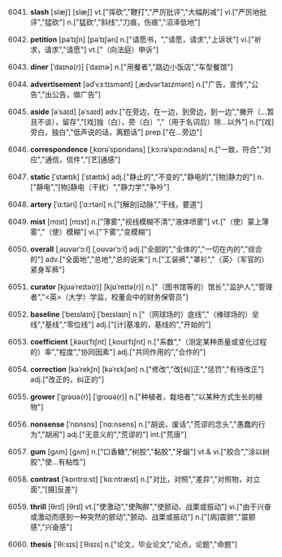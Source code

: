 6041. **slash**
[slæʃ]  [slæʃ]
vt.["挥砍","鞭打","严厉批评","大幅削减"]  vi.["严厉地批评","猛砍"]  n.["猛砍","斜线","刀痕，伤痕","沼泽低地"]  

6042. **petition**
[pəˈtɪʃn]  [pəˈtɪʃən]
n.["请愿书，","请愿，请求","上诉状"]  vi.["祈求，请求","请愿"]  vt.["（向法庭）申诉"]  

6043. **diner**
[ˈdaɪnə(r)]  [ˈdaɪnɚ]
n.["用餐者","路边小饭店","车型餐馆"]  

6044. **advertisement**
[ədˈvɜ:tɪsmənt]  [ˌædvərˈtaɪzmənt]
n.["广告，宣传","公告","出公告，做广告"]  

6045. **aside**
[əˈsaɪd]  [əˈsaɪd]
adv.["在旁边，在一边，到旁边，到一边","撇开（…暂且不谈），留存","[戏]独（白），旁（白）","（用于名词后）除…以外"]  n.["[戏]旁白，独白","低声说的话，离题话"]  prep.["在…旁边"]  

6046. **correspondence**
[ˌkɒrəˈspɒndəns]  [ˌkɔ:rəˈspɑ:ndəns]
n.["一致，符合","对应","通信，信件","[艺]通感"]  

6047. **static**
[ˈstætɪk]  [ˈstætɪk]
adj.["静止的","不变的","静电的","[物]静力的"]  n.["静电","[物]静电（干扰）","静力学","争吵"]  

6048. **artery**
[ˈɑ:təri]  [ˈɑ:rtəri]
n.["[解剖]动脉","干线，要道"]  

6049. **mist**
[mɪst]  [mɪst]
n.["薄雾","视线模糊不清","液体喷雾"]  vt.["（使）蒙上薄雾","（使）模糊"]  vi.["下雾","变模糊"]  

6050. **overall**
[ˌəʊvərˈɔ:l]  [ˌoʊvərˈɔ:l]
adj.["全部的","全体的","一切在内的","综合的"]  adv.["全面地","总地","总的说来"]  n.["工装裤","罩衫","〈英〉（军官的）紧身军裤"]  

6051. **curator**
[kjʊəˈreɪtə(r)]  [kjʊˈreɪtə(r)]
n.["（图书馆等的）馆长","监护人","管理者","<英>（大学）学监，校董会中的财务保管员"]  

6052. **baseline**
[ˈbeɪslaɪn]  [ˈbeɪslaɪn]
n.["（网球场的）底线","（棒球场的）垒线","基线","零位线"]  adj.["[计]基准的，基线的","开始的"]  

6053. **coefficient**
[ˌkəʊɪˈfɪʃnt]  [ˌkoʊɪˈfɪʃnt]
n.["系数","（测定某种质量或变化过程的）率","程度","协同因素"]  adj.["共同作用的","合作的"]  

6054. **correction**
[kəˈrekʃn]  [kəˈrɛkʃən]
n.["修改","改[纠]正","惩罚","有待改正"]  adj.["改正的，纠正的"]  

6055. **grower**
[ˈgrəʊə(r)]  [ˈgroʊə(r)]
n.["种植者，栽培者","以某种方式生长的植物"]  

6056. **nonsense**
[ˈnɒnsns]  [ˈnɑ:nsens]
n.["胡说，废话","荒谬的念头","愚蠢的行为","胡闹"]  adj.["无意义的","荒谬的"]  int.["荒唐"]  

6057. **gum**
[gʌm]  [ɡʌm]
n.["口香糖","树胶","黏胶","牙龈"]  vt.& vi.["胶合","涂以树胶","使…有粘性"]  

6058. **contrast**
[ˈkɒntrɑ:st]  [ˈkɑ:ntræst]
n.["对比，对照","差异","对照物，对立面","[摄]反差"]  

6059. **thrill**
[θrɪl]  [θrɪl]
vt.["使激动","使陶醉","使颤动、战栗或振动"]  vi.["由于兴奋或激动而感到一种突然的颤动","颤动、战栗或振动"]  n.["[病]震颤","震颤感","兴奋感"]  

6060. **thesis**
[ˈθi:sɪs]  [ˈθisɪs]
n.["论文，毕业论文","论点，论题","命题"]  

